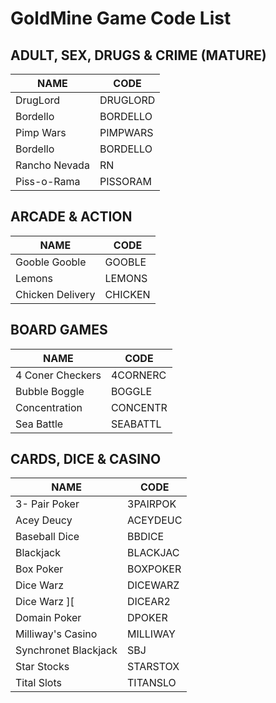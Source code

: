 # GoldMine Game Code List

## ADULT, SEX, DRUGS & CRIME (MATURE)

| NAME | CODE |
| - | - |
| DrugLord | DRUGLORD |
| Bordello | BORDELLO |
| Pimp Wars | PIMPWARS |
| Bordello | BORDELLO |
| Rancho Nevada | RN |
| Piss-o-Rama | PISSORAM |


## ARCADE & ACTION

| NAME | CODE |
| --- | --- |
| Gooble Gooble | GOOBLE |
| Lemons | LEMONS |
| Chicken Delivery | CHICKEN |

## BOARD GAMES


| NAME | CODE |
| --- | --- |
| 4 Coner Checkers| 4CORNERC |
| Bubble Boggle | BOGGLE |
| Concentration | CONCENTR |
| Sea Battle | SEABATTL |

## CARDS, DICE & CASINO


| NAME | CODE |
| --- | --- |
| 3- Pair Poker| 3PAIRPOK |
| Acey Deucy | ACEYDEUC |
| Baseball Dice | BBDICE |
| Blackjack | BLACKJAC | 
| Box Poker| BOXPOKER |
| Dice Warz | DICEWARZ |
| Dice Warz \]\[ | DICEAR2 |
| Domain Poker | DPOKER |
| Milliway's Casino | MILLIWAY |
| Synchronet Blackjack | SBJ |
| Star Stocks | STARSTOX |
| Tital Slots | TITANSLO |





